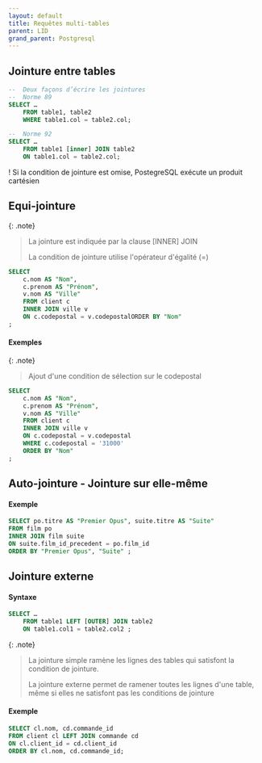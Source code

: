 ```yaml
---
layout: default
title: Requêtes multi-tables
parent: LID
grand_parent: Postgresql
---
```


## Jointure entre tables

```sql
--  Deux façons d’écrire les jointures
--  Norme 89
SELECT …
    FROM table1, table2
    WHERE table1.col = table2.col;

--  Norme 92
SELECT …
    FROM table1 [inner] JOIN table2
    ON table1.col = table2.col;
```

! Si la condition de jointure est omise, PostegreSQL exécute un produit cartésien

## Equi-jointure

{: .note}

> La jointure est indiquée par la clause [INNER] JOIN
>
> La condition de jointure utilise l'opérateur d'égalité (=)

```sql
SELECT
    c.nom AS "Nom",
    c.prenom AS "Prénom",
    v.nom AS "Ville"
    FROM client c
    INNER JOIN ville v
    ON c.codepostal = v.codepostalORDER BY "Nom"
;
```

#### Exemples

{: .note}

> Ajout d'une condition de sélection sur le codepostal

```sql
SELECT
    c.nom AS "Nom",
    c.prenom AS "Prénom",
    v.nom AS "Ville"
    FROM client c
    INNER JOIN ville v
    ON c.codepostal = v.codepostal
    WHERE c.codepostal = '31000'
    ORDER BY "Nom"
;
```

## Auto-jointure - Jointure sur elle-même

#### Exemple

```sql
SELECT po.titre AS "Premier Opus", suite.titre AS "Suite"
FROM film po
INNER JOIN film suite
ON suite.film_id_precedent = po.film_id
ORDER BY "Premier Opus", "Suite" ;
```

## Jointure externe

#### Syntaxe

```sql
SELECT …
    FROM table1 LEFT [OUTER] JOIN table2
    ON table1.col1 = table2.col2 ;
```

{: .note}

> La jointure simple ramène les lignes des tables qui satisfont la condition de jointure.
>
> La jointure externe permet de ramener toutes les lignes d'une table, même si elles ne satisfont pas les conditions de jointure

#### Exemple

```sql
SELECT cl.nom, cd.commande_id
FROM client cl LEFT JOIN commande cd
ON cl.client_id = cd.client_id
ORDER BY cl.nom, cd.commande_id;
```
